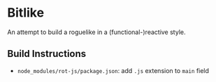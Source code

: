 # Bitlike

An attempt to build a roguelike in a (functional-)reactive style.

## Build Instructions

- `node_modules/rot-js/package.json`: add `.js` extension to `main` field
